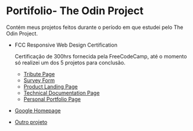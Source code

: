 # Portifolio- The Odin Project

Contém meus projetos feitos durante o período em que estudei pelo The Odin Project.

* FCC Responsive Web Design Certification 
  
  Certificação de 300hrs fornecida pela FreeCodeCamp, até o momento só realizei um dos 5 projetos para conclusão.
  * [Tribute Page](https://codepen.io/vitor-malta/full/vYXabxX)
  * [Survey Form]()
  * [Product Landing Page]()
  * [Technical Documentation Page]()
  * [Personal Portfolio Page]()
* [Google Homepage](https://vitor-malta.github.io/Portifolio-The_Odin_Project/googleHomepage/) 
* [Outro projeto]()
